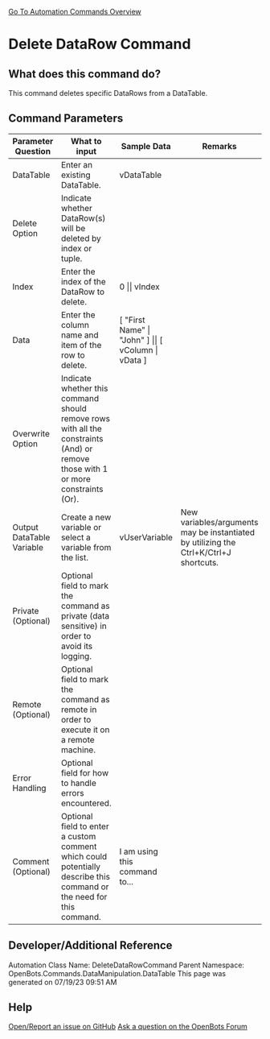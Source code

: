 <!--TITLE: Delete DataRow Command -->
<!-- SUBTITLE: a command in the Data Manipulation Commands\DataTable group. -->
[Go To Automation Commands Overview](/automation-commands)


# Delete DataRow Command


## What does this command do?
This command deletes specific DataRows from a DataTable.


## Command Parameters
| Parameter Question   	| What to input  	|  Sample Data 	| Remarks  	|
| ---                    | ---               | ---           | ---       |
|DataTable|Enter an existing DataTable.|vDataTable||
|Delete Option|Indicate whether DataRow(s) will be deleted by index or tuple.|||
|Index|Enter the index of the DataRow to delete.|0 \|\| vIndex||
|Data|Enter the column name and item of the row to delete.|[ "First Name" \| "John" ] \|\| [ vColumn \| vData ]||
|Overwrite Option|Indicate whether this command should remove rows with all the constraints (And) or remove those with 1 or more constraints (Or).|||
|Output DataTable Variable|Create a new variable or select a variable from the list.|vUserVariable|New variables/arguments may be instantiated by utilizing the Ctrl+K/Ctrl+J shortcuts.|
|Private (Optional)|Optional field to mark the command as private (data sensitive) in order to avoid its logging.|||
|Remote (Optional)|Optional field to mark the command as remote in order to execute it on a remote machine.|||
|Error Handling|Optional field for how to handle errors encountered.|||
|Comment (Optional)|Optional field to enter a custom comment which could potentially describe this command or the need for this command.|I am using this command to...||


## Developer/Additional Reference
Automation Class Name: DeleteDataRowCommand
Parent Namespace: OpenBots.Commands.DataManipulation.DataTable
This page was generated on 07/19/23 09:51 AM


## Help
[Open/Report an issue on GitHub](https://github.com/OpenBotsAI/OpenBots.Studio/issues/new)
[Ask a question on the OpenBots Forum](https://openbots.ai/forums/)
